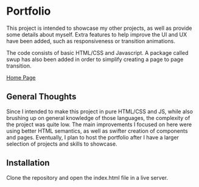 # Portfolio

This project is intended to showcase my other projects, as well as provide some details about myself. Extra features to help improve the UI and UX have been added, such as responsiveness or transition animations. 

The code consists of basic HTML/CSS and Javascript. A package called swup has also been added in order to simplify creating a page to page transition.

[Home Page](images/homepage.JPG)

## General Thoughts

Since I intended to make this project in pure HTML/CSS and JS, while also brushing up on general knowledge of those languages, the complexity of the project was quite low. The main improvements I focused on here were using better HTML semantics, as well as swifter creation of components and pages. Eventually, I plan to host the portfolio after I have a larger selection of projects and skills to showcase.

## Installation

Clone the repository and open the index.html file in a live server.


